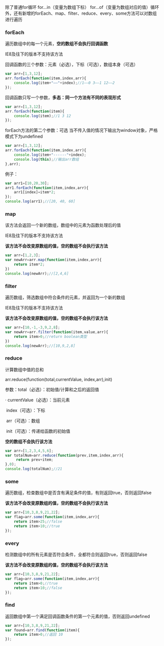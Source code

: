 除了普通for循环 for...in（变量为数组下标） for...of（变量为数组对应的值）循环外，还有新增的forEach、map、filter、reduce、every、some方法可以对数组进行遍历

### forEach

遍历数组中的每一个元素，**空的数组不会执行回调函数**

IE8及往下的版本不支持该方法

回调函数的三个参数：元素（必选），下标（可选），数组本身（可选）

```js
var arr=[1,3,12];
arr.forEach(function(item,index,arr){
    console.log(item+"——"+index);//1——0 3——1 12——2
});
```

回调函数只写一个参数，**多态：同一个方法有不同的表现形式**

```js
var arr=[1,3,12];
arr.forEach(function(item){
    console.log(item);//1 3 12
});
```

forEach方法的第二个参数：可选   当不传入值的情况下输出为window对象，严格模式下为undefined

```js
var arr=[1,3,12];
arr.forEach(function(item,index,arr){
    console.log(item+"------"+index);
    console.log(this);//输出arr数组
},arr);
```

例子：

```js
var arr1=[10,20,30];
arr1.forEach(function(item,index,arr){
	arr1[index]=item*2;
});
console.log(arr1);//[20, 40, 60]
```

### map

该方法会返回一个新的数组，数组中的元素为函数处理后的值

IE8及往下的版本不支持该方法

**该方法不会改变原数组的值，空的数组不会执行该方法**

```js
var arr=[1,2,3];
var newArr=arr.map(function(item,index,arr){
   	return item*2;
})
console.log(newArr);//[2,4,6]
```

### filter

遍历数组，筛选数组中符合条件的元素，并返回为一个新的数组

IE8及往下的版本不支持该方法

**该方法不会改变原数组的值，空的数组不会执行该方法**

```js
var arr=[10,-1,-3,9,2,8];
var newArr=arr.filter(function(item,value,arr){
    return item>0;//return boolean类型
})
console.log(newArr);//[10,9,2,8]
```

### reduce

计算数组中值的总和

arr.reduce(function(total,currentValue, index,arr),init) 

参数：total（必选）：初始值/计算和之后的返回值

 ·	   currentValue（必选）：当前元素 

​	     index（可选）：下标  

​	     arr（可选）：数组     

​	     init（可选）：传递给函数的初始值

**空的数组不会执行该方法**

```js
var arr=[1,2,3,4,5,6];
var totalNum=arr.reduce(function(prev,item,index,arr){
     return prev+item;
},0);
console.log(totalNum);//21
```

### some

遍历数组，检查数组中是否含有满足条件的值，有则返回true，否则返回false

**该方法不会改变原数组的值，空的数组不会执行该方法**

```js
var arr=[10,3,8,9,21,22];
var flag=arr.some(function(item,index,arr){
	return item>25;//false
   	return item>10;//true
});
```

### every

检测数组中的所有元素是否符合条件，全都符合则返回true，否则返回false

**该方法不会改变原数组的值，空的数组不会执行该方法**

```js
var arr=[10,3,8,9,21,22];
var flag=arr.some(function(item,index,arr){
	return item>0;//true
   	return item>10;//false
});
```

### find

返回数组中第一个满足回调函数条件的第一个元素的值，否则返回undefined

```js
var arr=[10,3,8,9,21,22];
var found=arr.find(function(item){
	return item>0;//返回 10
});
```

